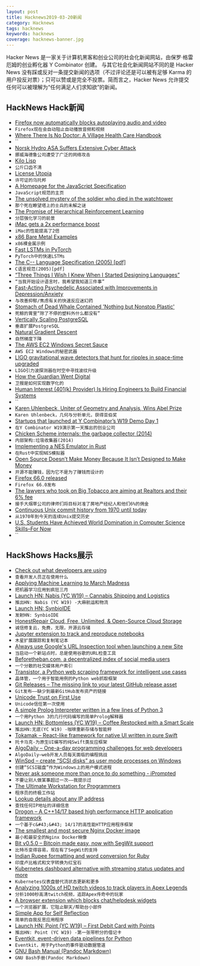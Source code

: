 ```yaml
---
layout: post
title: Hacknews2019-03-20新闻
category: Hacknews
tags: hacknews
keywords: hacknews
coverage: hacknews-banner.jpg
---
```


Hacker News 是一家关于计算机黑客和创业公司的社会化新闻网站，由保罗·格雷厄姆的创业孵化器 Y Combinator 创建。
与其它社会化新闻网站不同的是 Hacker News 没有踩或反对一条提交新闻的选项（不过评论还是可以被有足够 Karma 的用户投反对票）；只可以赞或是完全不投票。简而言之，Hacker News 允许提交任何可以被理解为“任何满足人们求知欲”的新闻。

## HackNews Hack新闻


- [Firefox now automatically blocks autoplaying audio and video](https://techcrunch.com/2019/03/19/firefox-now-automatically-blocks-autoplaying-audio-and-video/)
- `Firefox现在会自动阻止自动播放音频和视频`
- [Where There Is No Doctor: A Village Health Care Handbook](https://store.hesperian.org/prod/Where_There_Is_No_Doctor.html)
- ``
- [Norsk Hydro ASA Suffers Extensive Cyber Attack](https://www.bloomberg.com/news/articles/2019-03-19/hydro-says-victim-of-extensive-cyber-attack-impacting-operations-jtfgz6td)
- `挪威海德鲁公司遭受了广泛的网络攻击`
- [Kilo Lisp](http://t3x.org/klisp/index.html)
- `公斤口齿不清`
- [License Utopia](https://writing.kemitchell.com/2019/03/17/License-Utopia.html)
- `许可证的乌托邦`
- [A Homepage for the JavaScript Specification](https://hacks.mozilla.org/2019/03/a-homepage-for-the-javascript-specification/)
- `JavaScript规范的主页`
- [The unsolved mystery of the soldier who died in the watchtower](https://www.vanityfair.com/news/2019/01/the-unsolved-mystery-of-the-soldier-who-died-in-the-watchtower)
- `那个死在瞭望塔上的士兵的未解之谜`
- [The Promise of Hierarchical Reinforcement Learning](https://thegradient.pub/the-promise-of-hierarchical-reinforcement-learning/)
- `分层强化学习的前景`
- [iMac gets a 2x performance boost](https://www.apple.com/newsroom/2019/03/imac-gets-a-2x-performance-boost/)
- `iMac的性能提高了2倍`
- [x86 Bare Metal Examples](https://github.com/cirosantilli/x86-bare-metal-examples)
- `x86裸金属示例`
- [Fast LSTMs in PyTorch](https://lernapparat.de/fast-lstm-pytorch/)
- `PyTorch中的快速LSTMs`
- [The C-- Language Specification (2005) [pdf]](https://www.cs.tufts.edu/~nr/c--/extern/man2.pdf)
- `C语言规范(2005)[pdf]`
- [“Three Things I Wish I Knew When I Started Designing Languages”](http://lambda-the-ultimate.org/node/5569)
- `“当我开始设计语言时，我希望我知道三件事”`
- [Fast-Acting Psychedelic Associated with Improvements in Depression/Anxiety](https://www.hopkinsmedicine.org/news/newsroom/news-releases/fast-acting-psychedelic-associated-with-improvements-in-depressionanxiety)
- `与改善抑郁/焦虑有关的快速反应迷幻药`
- [Stomach of Dead Whale Contained &#39;Nothing but Nonstop Plastic&#39;](https://www.npr.org/2019/03/18/704471596/stomach-of-dead-whale-contained-nothing-but-plastic)
- `死鲸的胃里“除了不停的塑料外什么都没有”`
- [Vertically Scaling PostgreSQL](http://pgdash.io/blog/scaling-postgres.html)
- `垂直扩展PostgreSQL`
- [Natural Gradient Descent](https://wiseodd.github.io/techblog/2018/03/14/natural-gradient/)
- `自然梯度下降`
- [The AWS EC2 Windows Secret Sauce](https://technodrone.blogspot.com/2019/03/the-aws-ec2-windows-secret-sauce.html)
- `AWS EC2 Windows的秘密武器`
- [LIGO gravitational wave detectors that hunt for ripples in space-time upgraded](https://www.npr.org/2019/03/19/701498785/massive-u-s-machines-that-hunt-for-ripples-in-space-time-just-got-an-upgrade)
- `LIGO引力波探测器在时空中寻找波纹升级`
- [How the Guardian Went Digital](https://longreads.com/2019/03/18/how-the-guardian-went-digital/)
- `卫报是如何实现数字化的`
- [Human Interest (401(k) Provider) Is Hiring Engineers to Build Financial Systems](https://boards.greenhouse.io/captain401/jobs/1565704)
- ``
- [Karen Uhlenbeck, Uniter of Geometry and Analysis, Wins Abel Prize](https://www.quantamagazine.org/karen-uhlenbeck-uniter-of-geometry-and-analysis-wins-abel-prize-20190319/)
- `Karen Uhlenbeck，几何与分析单元，获得亚伯奖`
- [Startups that launched at Y Combinator’s W19 Demo Day 1](https://techcrunch.com/2019/03/18/here-are-the-85-startups-that-launched-today-at-y-combinators-w19-demo-day-1/)
- `在Y Combinator W19演示第一天推出的创业公司`
- [Chicken Scheme internals: the garbage collector (2014)](https://www.more-magic.net/posts/internals-gc.html)
- `内部架构:垃圾收集器(2014)`
- [Implementing a NES Emulator in Rust](http://www.michaelburge.us/2019/03/18/nes-design.html)
- `在Rust中实现NES模拟器`
- [Open Source Doesn’t Make Money Because It Isn’t Designed to Make Money](http://www.ianbicking.org/blog/2019/03/open-source-doesnt-make-money-by-design.html)
- `开源不能赚钱，因为它不是为了赚钱而设计的`
- [Firefox 66.0 released](https://www.mozilla.org/en-US/firefox/66.0/releasenotes/)
- `Firefox 66.0发布`
- [The lawyers who took on Big Tobacco are aiming at Realtors and their 6% fee](https://www.marketwatch.com/story/big-name-lawsuit-could-upend-realtors-and-their-6-fee-2019-03-19)
- `接手大烟草公司的律师们将目标对准了房地产经纪人和他们6%的佣金`
- [Continuous Unix commit history from 1970 until today](https://github.com/dspinellis/unix-history-repo)
- `从1970年到今天的连续Unix提交历史`
- [U.S. Students Have Achieved World Domination in Computer Science Skills–For Now](https://spectrum.ieee.org/view-from-the-valley/at-work/education/us-students-have-achieved-world-domination-in-computer-science-skillsfor-now)
- ``


## HackShows Hacks展示

- [ Check out what developers are using](https://github.com/wesbos/awesome-uses)
- `查看开发人员正在使用什么`
- [ Applying Machine Learning to March Madness](https://github.com/adeshpande3/March-Madness-ML)
- `把机器学习应用到疯狂三月`
- [Launch HN: Nabis (YC W19) – Cannabis Shipping and Logistics](https://news.ycombinator.com/item?id=19408875)
- `推出HN: Nabis (YC W19) -大麻航运和物流`
- [Launch HN: SynbioIDE](https://synbioide.com)
- `发射HN: SynbioIDE`
- [ HonestRepair Cloud, Free, Unlimited, &amp; Open-Source Cloud Storage](https://www.honestrepair.net/index.php/cloud/)
- `诚信修复云，免费，无限，开源云存储`
- [ Jupyter extension to track and reproduce notebooks](https://www.amie.ai/#/fern)
- `木星扩展跟踪和复制笔记本`
- [ Always use Google&#39;s URL Inspection tool when launching a new Site](https://www.echowaves.com/blog/always-use-google-s-url-inspection-tool-when-launching-a-new-site)
- `当启动一个新站点时，总是使用谷歌的URL检查工具`
- [ Beforetheban.com, a decentralized index of social media users](https://beforetheban.com/#page=home)
- `一个分散的社交媒体用户索引`
- [ Transistor, a Python web scraping framework for intelligent use cases](https://github.com/bomquote/transistor)
- `晶体管，一个用于智能用例的Python web抓取框架`
- [ Git Releases – The missing link to your latest GitHub release asset](https://gitreleases.dev/)
- `Git发布——缺少到最新GitHub发布资产的链接`
- [ Unicode Trust on First Use](https://github.com/begriffs/utofu)
- `Unicode信任第一次使用`
- [ A simple Prolog Interpreter written in a few lines of Python 3](https://github.com/photonlines/Python-Prolog-Interpreter)
- `一个用Python 3的几行代码编写的简单Prolog解释器`
- [Launch HN: Bottomless (YC W19) – Coffee Restocked with a Smart Scale](https://news.ycombinator.com/item?id=19403664)
- `推出HN:无底(YC W19) -咖啡重新存储与智能秤`
- [ Tokamak – React-like framework for native UI written in pure Swift](https://github.com/MaxDesiatov/Tokamak)
- `托卡马克-为原生UI编写的纯Swift类反应框架`
- [ AlgoDaily – One-a-day programming challenges for web developers](https://www.algodaily.com/)
- `AlgoDaily—web开发人员每天面临的编程挑战`
- [ WinSpd – create “SCSI disks” as user mode processes on Windows](https://github.com/billziss-gh/winspd)
- `创建“SCSI磁盘”作为Windows上的用户模式进程`
- [ Never ask someone more than once to do something - iPrompted](http://www.iprompted.com)
- `不要让别人做某事超过一次——我提示过`
- [ The Ultimate Workstation for Programmers](https://coderthrones.com/)
- `程序员的终极工作站`
- [ Lookup details about any IP address](https://iplist.cc)
- `查找任何IP地址的详细信息`
- [ Drogon – A C&#43;&#43;14/17 based high performance HTTP application framework](https://github.com/an-tao/drogon)
- `一个基于c&#43;&#43; 14/17的高性能HTTP应用程序框架`
- [ The smallest and most secure Nginx Docker image](https://github.com/ricardbejarano/nginx)
- `最小和最安全的Nginx Docker映像`
- [ Bit v0.5.0 – Bitcoin made easy, now with SegWit support](https://github.com/ofek/bit)
- `比特币变得容易，现在有了SegWit的支持`
- [ Indian Rupee formatting and word conversion for Ruby](https://github.com/sudhirj/paisa.rb)
- `印度卢比格式和文字转换为红宝石`
- [ Kubernetes dashboard alternative with streaming status updates and more](https://hub.docker.com/r/herbrandson/k8dash)
- `Kubernetes仪表盘替代流状态更新和更多`
- [ Analyzing 1000s of HD twitch videos to track players in Apex Legends](https://news.ycombinator.com/Https://imonstream.com)
- `分析1000秒高清twitch视频，追踪Apex传奇中的玩家`
- [ A browser extension which blocks chat/helpdesk widgets](https://hellogoodbye.app)
- `一个浏览器扩展，它阻止聊天/帮助台小部件`
- [ Simple App for Self Reflection](https://itunes.apple.com/ca/app/mindhappy-self-reflection/id1379914344?mt=8)
- `简单的自我反思应用程序`
- [Launch HN: Point (YC W19) – First Debit Card with Points](https://news.ycombinator.com/item?id=19401933)
- `推出HN: Point (YC W19) -第一张带积分的借记卡`
- [ Eventkit, event-driven data pipelines for Python](https://github.com/erdewit/eventkit)
- `Eventkit，用于Python的事件驱动数据管道`
- [ GNU Bash Manual (Pandoc Markdown)](https://github.com/kaunta/gnu-manuals)
- `GNU Bash手册(Pandoc Markdown)`


